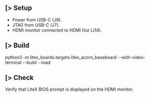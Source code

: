 [> Setup
--------
- Power from USB-C (J9).
- JTAG from USB-C (J7).
- HDMI monitor connected to HDMI Out (J14).

[> Build
--------
python3 -m litex_boards.targets.litex_acorn_baseboard --with-video-terminal --build --load

[> Check
--------
Verify that LiteX BIOS prompt is displayed on the HDMI monitor.
